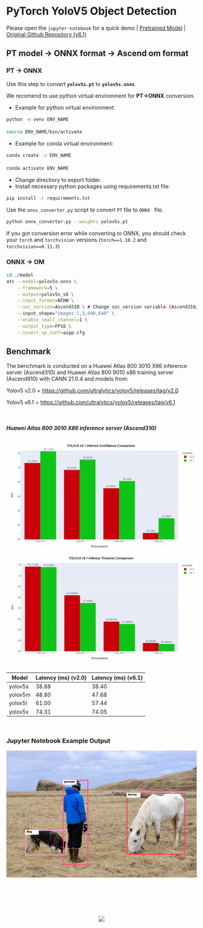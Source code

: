 # PyTorch YoloV5 Object Detection
Please open the `jupyter-notebook` for a quick demo | [Pretrained Model](https://github.com/ultralytics/yolov5/releases/tag/v6.1) | [Original Github Repository (v6.1)](https://github.com/ultralytics/yolov5/tree/v6.1)

## PT model -> ONNX format -> Ascend om format
### PT -> ONNX
Use this step to convert  **`yolov5s.pt`**  to  **`yolov5s.onnx`**. 

We recomend to use python virtual environment for **PT->ONNX** conversion.

- Example for python virtual environment: 
```bash
python -m venv ENV_NAME

source ENV_NAME/bin/activate
```

- Example for conda virtual environment:

```bash
conda create -n ENV_NAME

conda activate ENV_NAME
```
- Change directiory to export folder.
- Install necessary python packages using requirements.txt file:
  
```bash
pip install -r requirements.txt
```
Use the `onnx_converter.py` script to convert `PT` file to `ONNX ` file.

```bash
python onnx_converter.py --weights yolov5s.pt
```

If you got conversion error while converting to ONNX, you should check your `torch` and `torchvision` versions.(`torch==1.10.2` and `torchvision==0.11.3`)

### ONNX -> OM

```bash
cd ./model
atc --model=yolov5s.onnx \
    --framework=5 \
    --output=yolov5s_v6 \
    --input_format=NCHW \
    --soc_version=Ascend310 \ # Change soc_version variable (Ascend310/Ascend910) for different chip architectures
    --input_shape="images:1,3,640,640" \
    --enable_small_channel=1 \
    --output_type=FP16 \
    --insert_op_conf=aipp.cfg
```

## Benchmark
The benchmark is conducted on a Huawei Atlas 800 3010 X86 inference server (Ascend310) and Huawei Atlas 800 9010 x86 training server (Ascend910) with CANN 21.0.4 and models from:
 
Yolov5 v2.0 = https://github.com/ultralytics/yolov5/releases/tag/v2.0 

Yolov5 v6.1 = https://github.com/ultralytics/yolov5/releases/tag/v6.1

</br>

##### Huawei Atlas 800 3010 X86 inference server (Ascend310)

<img src="./data/confidance.png" width=650>

</br>

<img src="./data/time.png" width=650>

</br>

| Model   | Latency (ms) (v2.0) |Latency (ms) (v6.1) |
|---------|--------------|-------------|
| yolov5s | 38.88        |38.40|
| yolov5m | 48.80        |47.68|
| yolov5l | 61.00        |57.44|
| yolov5x | 74.31        |74.05|

</br>

### Jupyter Notebook Example Output

<img src="./data/example.png" width=650>

</br></br></br></br>

<p align="center">
<img src="https://r.huaweistatic.com/s/ascendstatic/lst/header/header-logo.png" align="center"/>
</p>
